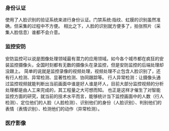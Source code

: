 ### 身份认证
   使用了人脸识别的验证系统来进行身份认证。门禁系统:指纹、虹膜的识别虽然准确，但采集的过程中不方便。
相比之下，人脸的识别就方便多了，拍张照片（采集人脸信息）谁都不会介意。
### 监控安防
安防监控可以说是图像处理领域最有潜力的应用领域。如今各个城市都在疯狂的安装监控摄像头，全国时刻都有无数的摄像头在录监控，但是安防监控的后端处理却没跟上。
简单的说就是监控录像的视频处理，视频处理不止包含人脸识别了，还有行人检测、异常检测、显著性检测、协同跟踪等。
行人异常检测：让摄像头通过监控视频就能判断出当前画面中谁是好人谁是坏人，目前大部分监控视频的分析处理都是由人工来完成的，其工程量之大可想而知。
也正是这样才催生了对智能监控方面的研究，就当前的技术水平而言，能够统计当下监控画面中的人数（行人检测）、定位他们的人脸（人脸检测）、识别他们的身份（人脸识别）、判别他们的表情（表情识别）、检测他们的动作（异常检测）。
### 医疗影像


